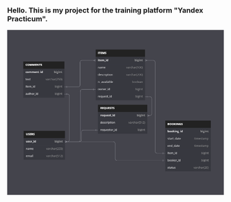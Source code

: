 <H3>Hello. This is my project for the training platform "Yandex Practicum".</H3>

<img src="./src/main/resources/schema.png">